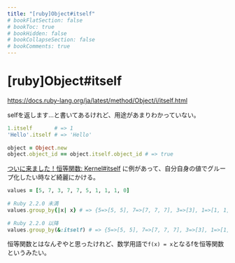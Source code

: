 ```yaml
---
title: "[ruby]Object#itself"
# bookFlatSection: false
# bookToc: true
# bookHidden: false
# bookCollapseSection: false
# bookComments: true
---
```


# [ruby]Object#itself

https://docs.ruby-lang.org/ja/latest/method/Object/i/itself.html

selfを返します…と書いてあるけれど、用途があまりわかっていない。

```ruby
1.itself       # => 1
'Hello'.itself # => 'Hello'
 
object = Object.new
object.object_id == object.itself.object_id # => true
```

[ついに来ました！恒等関数: Kernel#itself](https://www.techscore.com/blog/2014/09/29/ruby-2-2-0-preview1-%E3%81%A4%E3%81%84%E3%81%AB%E6%9D%A5%E3%81%BE%E3%81%97%E3%81%9F%EF%BC%81%E6%81%92%E7%AD%89%E9%96%A2%E6%95%B0-kernelitself-%E3%81%AA%E3%81%A9%E3%81%AA%E3%81%A9/)
に例があって、自分自身の値でグループ化したい時など綺麗にかける。

```ruby
values = [5, 7, 3, 7, 7, 5, 1, 1, 1, 0]
 
# Ruby 2.2.0 未満
values.group_by{|x| x} # => {5=>[5, 5], 7=>[7, 7, 7], 3=>[3], 1=>[1, 1, 1], 0=>[0]}
 
# Ruby 2.2.0 以降
values.group_by(&:itself) # => {5=>[5, 5], 7=>[7, 7, 7], 3=>[3], 1=>[1, 1, 1], 0=>[0]}
```

恒等関数とはなんぞやと思ったけれど、数学用語で`f(x) = x`となるfを恒等関数というみたい。